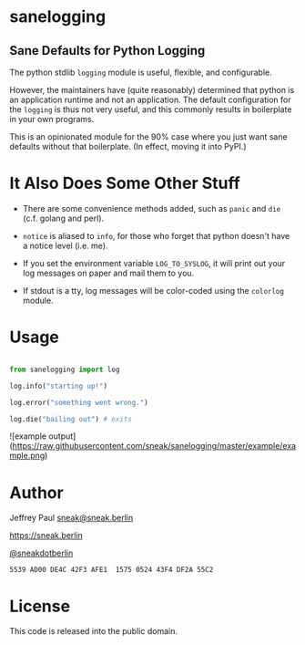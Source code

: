 # sanelogging

## Sane Defaults for Python Logging

The python stdlib `logging` module is useful, flexible, and configurable.

However, the maintainers have (quite reasonably) determined that python is
an application runtime and not an application.  The default configuration
for the `logging` is thus not very useful, and this commonly results in 
boilerplate in your own programs.

This is an opinionated module for the 90% case where you just want sane
defaults without that boilerplate.  (In effect, moving it into PyPI.)

# It Also Does Some Other Stuff

* There are some convenience methods added, such as `panic` and `die` (c.f.
  golang and perl).

* `notice` is aliased to `info`, for those who forget that python
  doesn't have a notice level (i.e. me).

* If you set the environment variable `LOG_TO_SYSLOG`, it will print out
  your log messages on paper and mail them to you.

* If stdout is a tty, log messages will be color-coded using the `colorlog`
  module.

# Usage

```python

from sanelogging import log

log.info("starting up!")

log.error("something went wrong.")

log.die("bailing out") # exits
```

![example output]
(https://raw.githubusercontent.com/sneak/sanelogging/master/example/example.png)

Author
======

Jeffrey Paul <sneak@sneak.berlin>

https://sneak.berlin

[@sneakdotberlin](https://twitter.com/sneakdotberlin)

`5539 AD00 DE4C 42F3 AFE1  1575 0524 43F4 DF2A 55C2`

License
=======

This code is released into the public domain.
